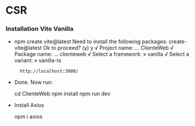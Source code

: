 # CSR

### Installation Vite Vanilla 

- npm create vite@latest
        Need to install the following packages:
        create-vite@latest
        Ok to proceed? (y) y
        √ Project name: ... ClienteWeb
        √ Package name: ... clienteweb
        √ Select a framework: » vanilla
        √ Select a variant: » vanilla-ts

        http://localhost:3000/

- Done. Now run:

    cd ClienteWeb
    npm install
    npm run dev        

- Install Axios

    npm i axios